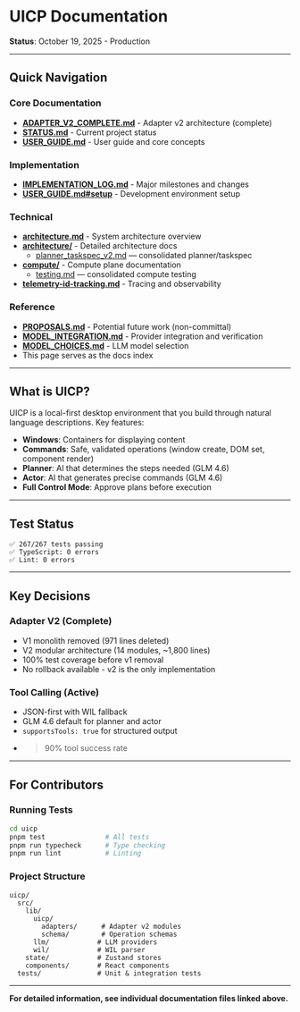 # UICP Documentation

**Status**: October 19, 2025 - Production

---

## Quick Navigation

### Core Documentation

- **[ADAPTER_V2_COMPLETE.md](ADAPTER_V2_COMPLETE.md)** - Adapter v2 architecture (complete)
- **[STATUS.md](STATUS.md)** - Current project status
- **[USER_GUIDE.md](USER_GUIDE.md)** - User guide and core concepts

### Implementation

- **[IMPLEMENTATION_LOG.md](IMPLEMENTATION_LOG.md)** - Major milestones and changes
- **[USER_GUIDE.md#setup](USER_GUIDE.md#setup)** - Development environment setup

### Technical

- **[architecture.md](architecture.md)** - System architecture overview
- **[architecture/](architecture/)** - Detailed architecture docs
  - [planner_taskspec_v2.md](architecture/planner_taskspec_v2.md) — consolidated planner/taskspec
- **[compute/](compute/)** - Compute plane documentation
  - [testing.md](compute/testing.md) — consolidated compute testing
- **[telemetry-id-tracking.md](telemetry-id-tracking.md)** - Tracing and observability

### Reference

- **[PROPOSALS.md](PROPOSALS.md)** - Potential future work (non-committal)
- **[MODEL_INTEGRATION.md](MODEL_INTEGRATION.md)** - Provider integration and verification
- **[MODEL_CHOICES.md](MODEL_CHOICES.md)** - LLM model selection
- This page serves as the docs index

---

## What is UICP?

UICP is a local-first desktop environment that you build through natural language descriptions. Key features:

- **Windows**: Containers for displaying content
- **Commands**: Safe, validated operations (window create, DOM set, component render)
- **Planner**: AI that determines the steps needed (GLM 4.6)
- **Actor**: AI that generates precise commands (GLM 4.6)
- **Full Control Mode**: Approve plans before execution

---

## Test Status

```
✅ 267/267 tests passing
✅ TypeScript: 0 errors
✅ Lint: 0 errors
```

---

## Key Decisions

### Adapter V2 (Complete)
- V1 monolith removed (971 lines deleted)
- V2 modular architecture (14 modules, ~1,800 lines)
- 100% test coverage before v1 removal
- No rollback available - v2 is the only implementation

### Tool Calling (Active)
- JSON-first with WIL fallback
- GLM 4.6 default for planner and actor
- `supportsTools: true` for structured output
- >90% tool success rate

---

## For Contributors

### Running Tests
```bash
cd uicp
pnpm test               # All tests
pnpm run typecheck      # Type checking
pnpm run lint           # Linting
```

### Project Structure
```
uicp/
  src/
    lib/
      uicp/
        adapters/      # Adapter v2 modules
        schema/        # Operation schemas
      llm/            # LLM providers
      wil/            # WIL parser
    state/            # Zustand stores
    components/       # React components
  tests/              # Unit & integration tests
```

---

**For detailed information, see individual documentation files linked above.**



